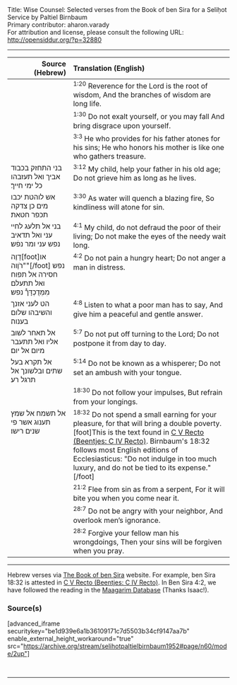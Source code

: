 <html>
<head></head>
<body>
Title: Wise Counsel: Selected verses from the Book of ben Sira for a Seliḥot Service by Paltiel Birnbaum<br />
Primary contributor: aharon.varady<br />
For attribution and license, please consult the following URL: <a href="http://opensiddur.org/?p=32880">http://opensiddur.org/?p=32880</a>
<p />
<hr />

<table style="margin-left: auto;margin-right: auto;" class="draggable">
<thead><tr><th id="x" style="text-align: right;">Source (Hebrew)</th><th style="text-align: left;">Translation (English)</th></tr></thead>
<tbody>
<tr><td style="vertical-align:top;">
<div class="liturgy"><span lang="he">

</span></div></td>
 
<td style="vertical-align:top;">
<div class="english">
<sup>1:20</sup>&nbsp;Reverence for the Lord is the root of wisdom, 
And the branches of wisdom are long life. 
</div></td></tr>


<tr><td style="vertical-align:top;">
<div class="liturgy"><span lang="he">

</span></div></td>
 
<td style="vertical-align:top;">
<div class="english">
<sup>1:30</sup>&nbsp;Do not exalt yourself, or you may fall 
And bring disgrace upon yourself. 
</div></td></tr>


<tr><td style="vertical-align:top;">
<div class="liturgy"><span lang="he">

</span></div></td>
 
<td style="vertical-align:top;">
<div class="english">
<sup>3:3</sup>&nbsp;He who provides for his father atones for his sins; 
He who honors his mother is like one who gathers treasure. 
</div></td></tr>


<tr><td style="vertical-align:top;">
<div class="liturgy"><span lang="he">
בני התחזק בכבוד אביך 
ואל תעזבהו כל ימי חייך׃
</span></div></td>
 
<td style="vertical-align:top;">
<div class="english">
<sup>3:12</sup>&nbsp;My child, help your father in his old age; 
Do not grieve him as long as he lives. 
</div></td></tr>


<tr><td style="vertical-align:top;">
<div class="liturgy"><span lang="he">
אש לוהטת יכבו מים 
כן צדקה תכפר חטאת׃
</span></div></td>
 
<td style="vertical-align:top;">
<div class="english">
<sup>3:30</sup>&nbsp;As water will quench a blazing fire, 
So kindliness will atone for sin. 
</div></td></tr>


<tr><td style="vertical-align:top;">
<div class="liturgy"><span lang="he">
בני אל תלעג לחיי עני 
ואל תדאיב נפש עני ומר נפׄש׃
</span></div></td>
 
<td style="vertical-align:top;">
<div class="english">
<sup>4:1</sup>&nbsp;My child, do not defraud the poor of their living; 
Do not make the eyes of the needy wait long. 
</div></td></tr>


<tr><td style="vertical-align:top;">
<div class="liturgy"><span lang="he">
דָוֶה[foot]או "רֹוֶוה"[/foot] נפש חסירה אל תפוח 
ואל תתעלם מִמְּדֻכְדָּך֯ נפש׃
</span></div></td>
 
<td style="vertical-align:top;">
<div class="english">
<sup>4:2</sup>&nbsp;Do not pain a hungry heart; 
Do not anger a man in distress. 
</div></td></tr>


<tr><td style="vertical-align:top;">
<div class="liturgy"><span lang="he">
הט לעני אזנך 
והשיבהו שלום בענוה׃
</span></div></td>
 
<td style="vertical-align:top;">
<div class="english">
<sup>4:8</sup>&nbsp;Listen to what a poor man has to say, 
And give him a peaceful and gentle answer. 
</div></td></tr>


<tr><td style="vertical-align:top;">
<div class="liturgy"><span lang="he">
אל תאחר לשוב אליו 
ואל תתעבר מיום אל יום׃ 
</span></div></td>
 
<td style="vertical-align:top;">
<div class="english">
<sup>5:7</sup>&nbsp;Do not put off turning to the Lord; 
Do not postpone it from day to day. 
</div></td></tr>


<tr><td style="vertical-align:top;">
<div class="liturgy"><span lang="he">
אל תקרא בעל שתים 
ובלשונך אל תרגל רע׃ 
</span></div></td>
 
<td style="vertical-align:top;">
<div class="english">
<sup>5:14</sup>&nbsp;Do not be known as a whisperer; 
Do not set an ambush with your tongue. 
</div></td></tr>


<tr><td style="vertical-align:top;">
<div class="liturgy"><span lang="he">

</span></div></td>
 
<td style="vertical-align:top;">
<div class="english">
<sup>18:30</sup>&nbsp;Do not follow your impulses, 
But refrain from your longings. 
</div></td></tr>


<tr><td style="vertical-align:top;">
<div class="liturgy"><span lang="he">
אל תשמח אל שמץ תענוג 
אשר פי שנים רישו׃
</span></div></td>
 
<td style="vertical-align:top;">
<div class="english">
<sup>18:32</sup>&nbsp;Do not spend a small earning for your pleasure, 
for that will bring a double poverty.[foot]This is the text found in <a href="https://www.bensira.org/navigator.php?Manuscript=C&PageNum=9">C V Recto (Beentjes: C IV Recto)</a>. Birnbaum's 18:32 follows most English editions of Ecclesiasticus: "Do not indulge in too much luxury, and do not be tied to its expense."[/foot]
</div></td></tr>


<tr><td style="vertical-align:top;">
<div class="liturgy"><span lang="he">

</span></div></td>
 
<td style="vertical-align:top;">
<div class="english">
<sup>21:2</sup>&nbsp;Flee from sin as from a serpent, 
For it will bite you when you come near it. 
</div></td></tr>


<tr><td style="vertical-align:top;">
<div class="liturgy"><span lang="he">

</span></div></td>
 
<td style="vertical-align:top;">
<div class="english">
<sup>28:7</sup>&nbsp;Do not be angry with your neighbor, 
And overlook men’s ignorance. 
</div></td></tr>


<tr><td style="vertical-align:top;">
<div class="liturgy"><span lang="he">

</span></div></td>
 
<td style="vertical-align:top;">
<div class="english">
<sup>28:2</sup>&nbsp;Forgive your fellow man his wrongdoings, 
Then your sins will be forgiven when you pray. 
</div></td></tr>
</tbody></table>

<hr />

Hebrew verses via <a href="https://bensira.org">The Book of ben Sira</a> website. For example, ben Sira 18:32 is attested in <a href="https://www.bensira.org/navigator.php?Manuscript=C&PageNum=9">C V Recto (Beentjes: C IV Recto)</a>. In Ben Sira 4:2, we have followed the reading in the <a href="https://maagarim.hebrew-academy.org.il/Pages/PMain.aspx?koderekh=10875">Maagarim Database</a> (Thanks Isaac!).

<h3>Source(s)</h3>

[advanced_iframe securitykey="be1d939e6a1b36109171c7d5503b34cf9147aa7b" enable_external_height_workaround="true" src="https://archive.org/stream/selihotpaltielbirnbaum1952#page/n60/mode/2up"]

&nbsp;

<hr />

&nbsp;

</body>
</html>